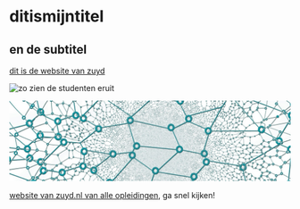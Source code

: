 # ditismijntitel 

## en de subtitel

[dit is de website van zuyd](https://www.zuyd.nl)

![zo zien de studenten eruit](https://www.zuyd.nl/binaries/content/gallery/zuyd/studeren-bij-zuyd/studiefaciliteiten/2-studenten-groene-bank-laptop-1400x400.jpeg/2-studenten-groene-bank-laptop-1400x400.jpeg/zuyd%3Axm)

![nog een afbeelding](zuyd-xxxl.jpg)

[website van zuyd.nl van alle opleidingen](https://www.zuyd.nl/opleidingen), ga snel kijken!
